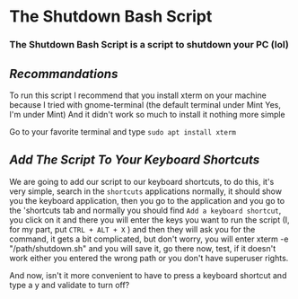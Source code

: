 <h1>The Shutdown Bash Script</h1>
<h3>The Shutdown Bash Script is a script to shutdown your PC (lol)</h3>

<h2><em>Recommandations</em></h2>
To run this script I recommend that you install xterm on your machine because I tried with gnome-terminal (the default terminal under Mint Yes, I'm under Mint) And it didn't work so much to install it nothing more simple

Go to your favorite terminal and type `sudo apt install xterm`
<h2><em>Add The Script To Your Keyboard Shortcuts</em></h2>

We are going to add our script to our keyboard shortcuts, to do this, it's very simple, search in the `shortcuts` applications normally, it should show you the keyboard application, then you go to the application and you go to the 'shortcuts tab and normally you should find `Add a keyboard shortcut`, you click on it and there you will enter the keys you want to run the script (I, for my part, put `CTRL + ALT + X` ) and then they will ask you for the command, it gets a bit complicated, but don't worry, you will enter xterm -e "/path/shutdown.sh" and you will save it, go there now, test, if it doesn't work either you entered the wrong path or you don't have superuser rights.

And now, isn't it more convenient to have to press a keyboard shortcut and type a y and validate to turn off?